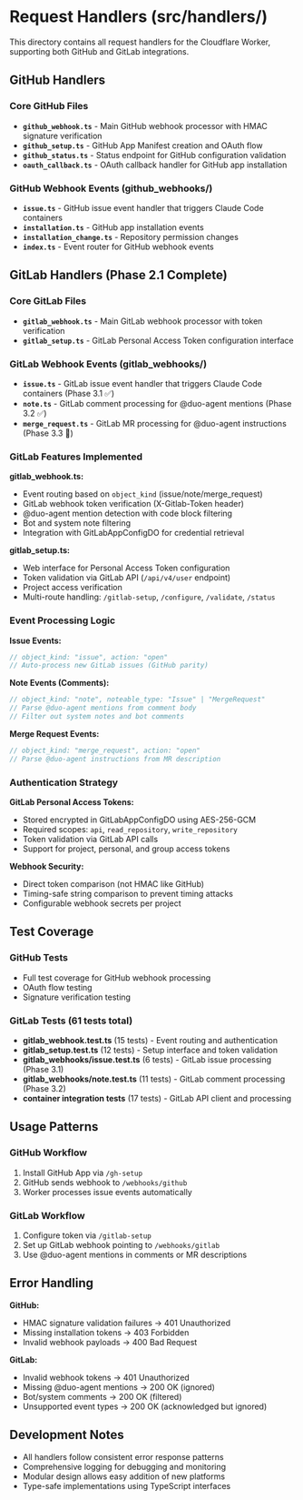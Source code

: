 # Request Handlers (src/handlers/)

This directory contains all request handlers for the Cloudflare Worker, supporting both GitHub and GitLab integrations.

## GitHub Handlers

### Core GitHub Files
- **`github_webhook.ts`** - Main GitHub webhook processor with HMAC signature verification
- **`github_setup.ts`** - GitHub App Manifest creation and OAuth flow
- **`github_status.ts`** - Status endpoint for GitHub configuration validation
- **`oauth_callback.ts`** - OAuth callback handler for GitHub app installation

### GitHub Webhook Events (github_webhooks/)
- **`issue.ts`** - GitHub issue event handler that triggers Claude Code containers
- **`installation.ts`** - GitHub app installation events
- **`installation_change.ts`** - Repository permission changes
- **`index.ts`** - Event router for GitHub webhook events

## GitLab Handlers (Phase 2.1 Complete)

### Core GitLab Files
- **`gitlab_webhook.ts`** - Main GitLab webhook processor with token verification
- **`gitlab_setup.ts`** - GitLab Personal Access Token configuration interface

### GitLab Webhook Events (gitlab_webhooks/)
- **`issue.ts`** - GitLab issue event handler that triggers Claude Code containers (Phase 3.1 ✅)
- **`note.ts`** - GitLab comment processing for @duo-agent mentions (Phase 3.2 ✅)
- **`merge_request.ts`** - GitLab MR processing for @duo-agent instructions (Phase 3.3 🔄)

### GitLab Features Implemented

**gitlab_webhook.ts:**
- Event routing based on `object_kind` (issue/note/merge_request)
- GitLab webhook token verification (X-Gitlab-Token header)
- @duo-agent mention detection with code block filtering
- Bot and system note filtering
- Integration with GitLabAppConfigDO for credential retrieval

**gitlab_setup.ts:**
- Web interface for Personal Access Token configuration
- Token validation via GitLab API (`/api/v4/user` endpoint)
- Project access verification
- Multi-route handling: `/gitlab-setup`, `/configure`, `/validate`, `/status`

### Event Processing Logic

**Issue Events:**
```typescript
// object_kind: "issue", action: "open"
// Auto-process new GitLab issues (GitHub parity)
```

**Note Events (Comments):**
```typescript
// object_kind: "note", noteable_type: "Issue" | "MergeRequest"
// Parse @duo-agent mentions from comment body
// Filter out system notes and bot comments
```

**Merge Request Events:**
```typescript
// object_kind: "merge_request", action: "open"
// Parse @duo-agent instructions from MR description
```

### Authentication Strategy

**GitLab Personal Access Tokens:**
- Stored encrypted in GitLabAppConfigDO using AES-256-GCM
- Required scopes: `api`, `read_repository`, `write_repository`
- Token validation via GitLab API calls
- Support for project, personal, and group access tokens

**Webhook Security:**
- Direct token comparison (not HMAC like GitHub)
- Timing-safe string comparison to prevent timing attacks
- Configurable webhook secrets per project

## Test Coverage

### GitHub Tests
- Full test coverage for GitHub webhook processing
- OAuth flow testing
- Signature verification testing

### GitLab Tests (61 tests total)
- **gitlab_webhook.test.ts** (15 tests) - Event routing and authentication
- **gitlab_setup.test.ts** (12 tests) - Setup interface and token validation
- **gitlab_webhooks/issue.test.ts** (6 tests) - GitLab issue processing (Phase 3.1)
- **gitlab_webhooks/note.test.ts** (11 tests) - GitLab comment processing (Phase 3.2)
- **container integration tests** (17 tests) - GitLab API client and processing

## Usage Patterns

### GitHub Workflow
1. Install GitHub App via `/gh-setup`
2. GitHub sends webhook to `/webhooks/github`
3. Worker processes issue events automatically

### GitLab Workflow
1. Configure token via `/gitlab-setup`
2. Set up GitLab webhook pointing to `/webhooks/gitlab`
3. Use @duo-agent mentions in comments or MR descriptions

## Error Handling

**GitHub:**
- HMAC signature validation failures → 401 Unauthorized
- Missing installation tokens → 403 Forbidden
- Invalid webhook payloads → 400 Bad Request

**GitLab:**
- Invalid webhook tokens → 401 Unauthorized
- Missing @duo-agent mentions → 200 OK (ignored)
- Bot/system comments → 200 OK (filtered)
- Unsupported event types → 200 OK (acknowledged but ignored)

## Development Notes

- All handlers follow consistent error response patterns
- Comprehensive logging for debugging and monitoring
- Modular design allows easy addition of new platforms
- Type-safe implementations using TypeScript interfaces